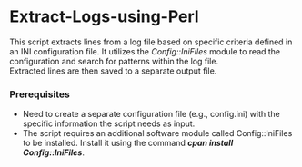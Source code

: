 # Extract-Logs-using-Perl   

This script extracts lines from a log file based on specific criteria defined in an INI configuration file. It utilizes the _Config::IniFiles_ module to read the configuration and search for patterns within the log file.   
Extracted lines are then saved to a separate output file.     

### Prerequisites    
* Need to create a separate configuration file (e.g., config.ini) with the specific information the script needs as input.
* The script requires an additional software module called Config::IniFiles to be installed. Install it using the command **_cpan install Config::IniFiles_**.


